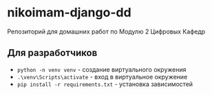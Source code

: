 # nikoimam-django-dd
Репозиторий для домашних работ по Модулю 2 Цифровых Кафедр

## Для разработчиков
- `python -n venv venv` - создание виртуального окружения
- `.\venv\Scripts\activate` - вход в виртуальное окружение
- `pip install -r requirements.txt` - установка зависимостей
